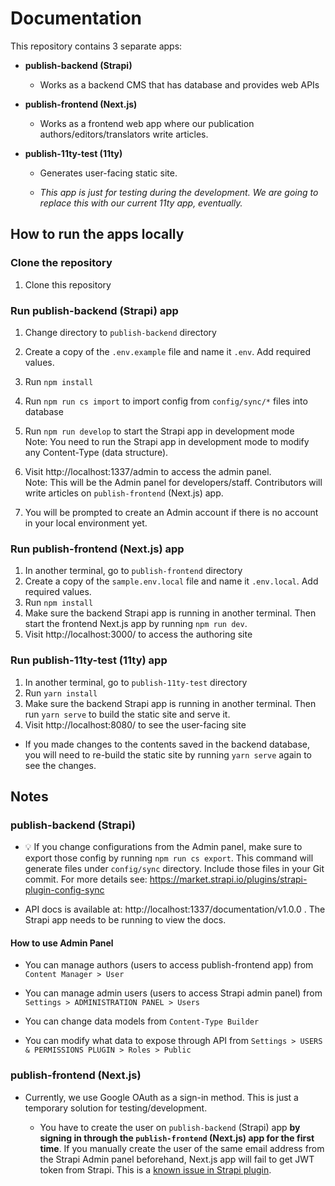 # Documentation

This repository contains 3 separate apps:

- **publish-backend (Strapi)**

  - Works as a backend CMS that has database and provides web APIs

- **publish-frontend (Next.js)**

  - Works as a frontend web app where our publication
    authors/editors/translators write articles.

- **publish-11ty-test (11ty)**

  - Generates user-facing static site.

  - _This app is just for testing during the development. We are going to
    replace this with our current 11ty app, eventually._

## How to run the apps locally

### Clone the repository

1. Clone this repository

### Run publish-backend (Strapi) app

1. Change directory to `publish-backend` directory

1. Create a copy of the `.env.example` file and name it `.env`. Add required
   values.

1. Run `npm install`

1. Run `npm run cs import` to import config from `config/sync/*` files into
   database

1. Run `npm run develop` to start the Strapi app in development mode  
   Note: You need to run the Strapi app in development mode to modify any
   Content-Type (data structure).

1. Visit http://localhost:1337/admin to access the admin panel.  
   Note: This will be the Admin panel for developers/staff. Contributors will
   write articles on `publish-frontend` (Next.js) app.

1. You will be prompted to create an Admin account if there is no account in
   your local environment yet.

### Run publish-frontend (Next.js) app

1. In another terminal, go to `publish-frontend` directory
1. Create a copy of the `sample.env.local` file and name it `.env.local`. Add
   required values.
1. Run `npm install`
1. Make sure the backend Strapi app is running in another terminal. Then start
   the frontend Next.js app by running `npm run dev`.
1. Visit http://localhost:3000/ to access the authoring site

### Run publish-11ty-test (11ty) app

1. In another terminal, go to `publish-11ty-test` directory
1. Run `yarn install`
1. Make sure the backend Strapi app is running in another terminal. Then run
   `yarn serve` to build the static site and serve it.
1. Visit http://localhost:8080/ to see the user-facing site

- If you made changes to the contents saved in the backend database, you will
  need to re-build the static site by running `yarn serve` again to see the
  changes.

## Notes

### publish-backend (Strapi)

- 💡 If you change configurations from the Admin panel, make sure to export
  those config by running `npm run cs export`. This command will generate files
  under `config/sync` directory. Include those files in your Git commit. For
  more details see: https://market.strapi.io/plugins/strapi-plugin-config-sync

- API docs is available at: http://localhost:1337/documentation/v1.0.0 . The
  Strapi app needs to be running to view the docs.

#### How to use Admin Panel

- You can manage authors (users to access publish-frontend app) from
  `Content Manager > User`

- You can manage admin users (users to access Strapi admin panel) from
  `Settings > ADMINISTRATION PANEL > Users`

- You can change data models from `Content-Type Builder`

- You can modify what data to expose through API from
  `Settings > USERS & PERMISSIONS PLUGIN > Roles > Public`

### publish-frontend (Next.js)

- Currently, we use Google OAuth as a sign-in method. This is just a temporary
  solution for testing/development.

  - You have to create the user on `publish-backend` (Strapi) app **by signing
    in through the `publish-frontend` (Next.js) app for the first time**. If you
    manually create the user of the same email address from the Strapi Admin
    panel beforehand, Next.js app will fail to get JWT token from Strapi. This
    is a
    [known issue in Strapi plugin](https://github.com/strapi/strapi/issues/12907).
